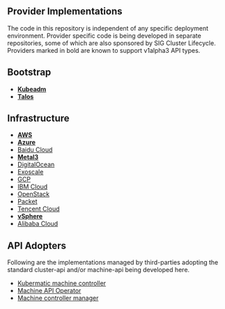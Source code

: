 ## Provider Implementations

The code in this repository is independent of any specific deployment environment.
Provider specific code is being developed in separate repositories, some of which
are also sponsored by SIG Cluster Lifecycle. Providers marked in bold are known to
support v1alpha3 API types.

## Bootstrap
- [**Kubeadm**](https://github.com/kubernetes-sigs/cluster-api/tree/master/bootstrap/kubeadm)
- [**Talos**](https://github.com/talos-systems/cluster-api-bootstrap-provider-talos)


## Infrastructure
- [**AWS**](https://github.com/kubernetes-sigs/cluster-api-provider-aws)
- [**Azure**](https://github.com/kubernetes-sigs/cluster-api-provider-azure)
- [Baidu Cloud](https://github.com/baidu/cluster-api-provider-baiducloud)
- [**Metal3**](https://github.com/metal3-io/cluster-api-provider-metal3)
- [DigitalOcean](https://github.com/kubernetes-sigs/cluster-api-provider-digitalocean)
- [Exoscale](https://github.com/exoscale/cluster-api-provider-exoscale)
- [GCP](https://github.com/kubernetes-sigs/cluster-api-provider-gcp)
- [IBM Cloud](https://github.com/kubernetes-sigs/cluster-api-provider-ibmcloud)
- [OpenStack](https://github.com/kubernetes-sigs/cluster-api-provider-openstack)
- [Packet](https://github.com/kubernetes-sigs/cluster-api-provider-packet)
- [Tencent Cloud](https://github.com/TencentCloud/cluster-api-provider-tencent)
- [**vSphere**](https://github.com/kubernetes-sigs/cluster-api-provider-vsphere)
- [Alibaba Cloud](https://github.com/oam-oss/cluster-api-provider-alicloud)

## API Adopters

Following are the implementations managed by third-parties adopting the standard cluster-api and/or machine-api being developed here.

  * [Kubermatic machine controller](https://github.com/kubermatic/machine-controller/tree/master)
  * [Machine API Operator](https://github.com/openshift/machine-api-operator/tree/master)
  * [Machine controller manager](https://github.com/gardener/machine-controller-manager/tree/cluster-api)
